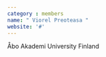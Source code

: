 ```yaml
---
category : members
name: " Viorel Preoteasa " 
website: '#'
---
```

Åbo Akademi University
Finland

